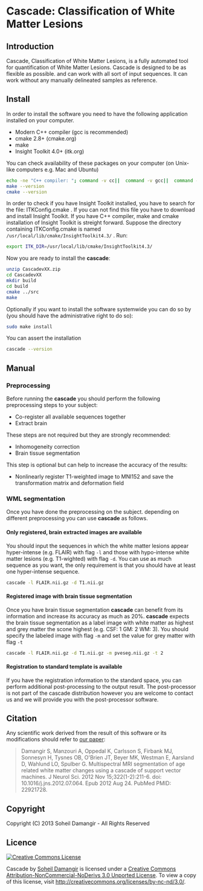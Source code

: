 Cascade: Classification of White Matter Lesions
=======

Introduction
-------
Cascade, Classification of White Matter Lesions, is a fully automated tool for quantification of White Matter Lesions. Cascade is designed to be as flexible as possible. and can work with all sort of input sequences. It can work without any manually delineated samples as reference.

Install
-------
In order to install the software you need to have the following application installed on your computer.

 * Modern C++ compiler (gcc is recommended)
 * cmake 2.8+ (cmake.org)
 * make
 * Insight Toolkit 4.0+ (itk.org)

You can check availability of these packages on your computer (on Unix-like computers e.g. Mac and Ubuntu)
```bash
echo -ne "C++ compiler: "; command -v cc||  command -v gcc||  command -v clang||  command -v c++||  echo "No C++ compiler found"
make --version
cmake --version
```

In order to check if you have Insight Toolkit installed, you have to search for the file: ITKConfig.cmake . If you can not find this file
you have to download and install Insight Toolkit. If you have C++ compiler, make and cmake installation of Insight Toolkit is streight
forward. Suppose the directory containing ITKConfig.cmake is named `/usr/local/lib/cmake/InsightToolkit4.3/` . Run:

```bash
export ITK_DIR=/usr/local/lib/cmake/InsightToolkit4.3/
```

Now you are ready to install the **cascade**:

```bash
unzip CascadevXX.zip
cd CascadevXX
mkdir build
cd build
cmake ../src
make
```

Optionally if you want to install the software systemwide you can do so by (you should have the administrative right to do so):

```bash
sudo make install
```

You can assert the installation

```bash
cascade --version
```

Manual
-------

### Preprocessing
Before running the **cascade** you should perform the following preprocessing steps to your subject:

 * Co-register all available sequences together
 * Extract brain

These steps are not required but they are strongly recommended:

 * Inhomogeneity correction
 * Brain tissue segmentation

This step is optional but can help to increase the accuracy of the results:

 * Nonlinearly register T1-weighted image to MNI152 and save the transformation matrix and deformation field 

### WML segmentation
Once you have done the preprocessing on the subject.
depending on different preprocessing you can use **cascade** as follows.

#### Only registered, brain extracted images are available
You should input the sequences in which the white matter lesions appear hyper-intense (e.g. FLAIR) with flag `-l` and those with hypo-intense white matter lesions (e.g. T1-wighted) with flag `-d`. You can use as much sequence as you want, the only requirement is that you should have at least one hyper-intense sequence.

```bash
cascade -l FLAIR.nii.gz -d T1.nii.gz
```

#### Registered image with brain tissue segmentation
Once you have brain tissue segmentation **cascade** can benefit from its information and increase its accuracy as much as 20%. **cascade** expects the brain tissue segmentation as a label image with white matter as highest and grey matter the scone highest (e.g. CSF: 1 GM: 2 WM: 3). You should specify the labeled image with flag `-m` and set the value for grey matter with flag `-t`

```bash
cascade -l FLAIR.nii.gz -d T1.nii.gz -m pveseg.nii.gz -t 2
```

#### Registration to standard template is available
If you have the registration information to the standard space, you can perform additional post-processing to the output result. The post-processor is not part of the cascade distribution however you are welcome to contact us and we will provide you with the post-processor software.


Citation
-------
Any scientific work derived from the result of this software or its modifications should refer to [our paper](http://www.ncbi.nlm.nih.gov/pubmed/22921728):

> Damangir S, Manzouri A, Oppedal K, Carlsson S, Firbank MJ, Sonnesyn H, Tysnes OB, O'Brien JT, Beyer MK, Westman E, Aarsland D, Wahlund LO, Spulber G. Multispectral MRI segmentation of age related white matter changes using a cascade of support vector machines. J Neurol Sci. 2012 Nov 15;322(1-2):211-6. doi: 10.1016/j.jns.2012.07.064. Epub 2012 Aug 24. PubMed PMID: 22921728.

Copyright
-------
Copyright (C) 2013 Soheil Damangir - All Rights Reserved

Licence
-------
[![Creative Commons License](http://i.creativecommons.org/l/by-nc-nd/3.0/88x31.png "Creative Commons License")](http://creativecommons.org/licenses/by-nc-nd/3.0/)

Cascade by [Soheil Damangir](http://www.linkedin.com/in/soheildamangir) is licensed under a [Creative Commons Attribution-NonCommercial-NoDerivs 3.0 Unported License](http://creativecommons.org/licenses/by-nc-nd/3.0/).
To view a copy of this license, visit http://creativecommons.org/licenses/by-nc-nd/3.0/.

